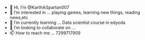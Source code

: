 - 👋 Hi, I’m @KarthikSpartan007
- 👀 I’m interested in ... playing games, learning new things, reading news,etc
- 🌱 I’m currently learning ... Data scientist course in edyoda 
- 💞️ I’m looking to collaborate on ...
- 📫 How to reach me ... 7299717909

<!---
KarthikSpartan007/KarthikSpartan007 is a ✨ special ✨ repository because its `README.md` (this file) appears on your GitHub profile.
You can click the Preview link to take a look at your changes.
--->
